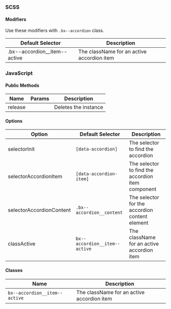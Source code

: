 ### SCSS 

#### Modifiers

Use these modifiers with `.bx--accordion` class.

| Default Selector            | Description                                |
|-----------------------------|--------------------------------------------|
| .bx--accordion__item--active | The className for an active accordion item |

### JavaScript

#### Public Methods

| Name    | Params | Description          |
|---------|--------|----------------------|
| release |        | Deletes the instance |

#### Options

| Option                   | Default Selector              | Description                                       |
|--------------------------|-------------------------------|---------------------------------------------------|
| selectorInit             | `[data-accordion]`            | The selector to find the accordion                |
| selectorAccordionItem    | `[data-accordion-item]`       | The selector to find the accordion item component |
| selectorAccordionContent | `.bx--accordion__content`     | The selector for the accordion content element    |
| classActive              | `bx--accordion__item--active` | The className for an active accordion item        |

#### Classes

| Name                          | Description                                |
|-------------------------------|--------------------------------------------|
| `bx--accordion__item--active` | The className for an active accordion item |
